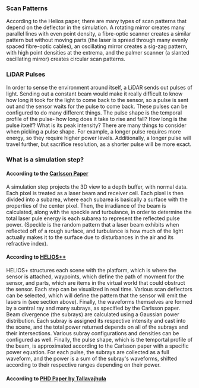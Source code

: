 ### Scan Patterns
According to the Helios paper, there are many types of scan patterns that depend on the deflector in the simulation. A rotating mirror creates many parallel lines with even point density, a fibre-optic scanner creates a similar pattern but without moving parts (the laser is spread through many evenly spaced fibre-optic cables), an oscillating mirror creates a sig-zag pattern, with high point densities at the extrema, and the palmer scanner (a slanted oscillating mirror) creates circular scan patterns.

### LiDAR Pulses
In order to sense the environment around itself, a LiDAR sends out pulses of light. Sending out a constant beam would make it really difficult to know how long it took for the light to come back to the sensor, so a pulse is sent out and the sensor waits for the pulse to come back. These pulses can be configured to do many different things. The pulse shape is the temporal profile of the pulse- how long does it take to rise and fall? How long is the pulse itxelf? What is its peak intensity? There are many things to consider when picking a pulse shape. For example, a longer pulse requires more energy, so they require higher power levels. Additionally, a longer pulse will travel further, but sacrifice resolution, as a shorter pulse will be more exact. 

### What is a simulation step?
#### According to the [Carlsson Paper](https://www.foi.se/rest-api/report/FOI-R--0163--SE)
A simulation step projects the 3D view to a depth buffer, with normal data. Each pixel is treated as a laser beam and receiver cell. Each pixel is then divided into a subarea, where each subarea is basically a surface with the properties of the center pixel. Then, the irradiance of the beam is calculated, along with the speckle and turbulance, in order to determine the total laser pule energy is each subarea to represent the reflected pulse power. (Speckle is the random pattern that a laser beam exhibits when reflected off of a rough surface, and turbulance is how much of the light actually makes it to the surface due to disturbances in the air and its refractive index).

#### According to [HELIOS++](https://arxiv.org/pdf/2101.09154.pdf)
HELIOS+ structures each scene with the platform, which is where the sensor is attached, waypoints, which define the path of movment for the sensor, and parts, which are items in the virtual world that could obstruct the sensor. Each step can be visualized in real time. Various scan deflectors can be selected, which will define the pattern that the sensor will emit the lasers in (see section above). Finally, the waveforms themselves are formed by a central ray and many subrays, as specified by the Carlsson paper. Beam divergence (the subrays) are calculated using a Gaussian power distribution. Each subray is assigned its respective intensity and cast into the scene, and the total power returned depends on all of the subrays and their intersections. Various subray configurations and densities can be configured as well. Finally, the pulse shape, which is the temportal profile of the beam, is approximated according to the Carlsson paper with a specific power equation. For each pulse, the subrays are collected as a full waveform, and the power is a sum of the subray's waveforms, shifted according to their respective ranges depending on their power. 
#### According to [PHD Paper by Tallavajhula](https://icave2.cse.buffalo.edu/resources/sensor-modeling/Lidar%20Simulation%20for%20Robotic%20Application.pdf)